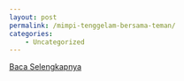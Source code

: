 ```yaml
---
layout: post
permalink: /mimpi-tenggelam-bersama-teman/
categories:
    - Uncategorized
---
```


[Baca Selengkapnya](/09)